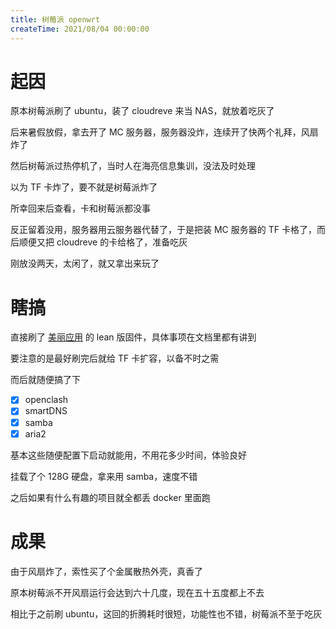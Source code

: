 ```yaml
---
title: 树莓派 openwrt
createTime: 2021/08/04 00:00:00
---
```


# 起因

原本树莓派刷了 ubuntu，装了 cloudreve 来当 NAS，就放着吃灰了

后来暑假放假，拿去开了 MC 服务器，服务器没炸，连续开了快两个礼拜，风扇炸了

然后树莓派过热停机了，当时人在海亮信息集训，没法及时处理

以为 TF 卡炸了，要不就是树莓派炸了

所幸回来后查看，卡和树莓派都没事

反正留着没用，服务器用云服务器代替了，于是把装 MC 服务器的 TF 卡格了，而后顺便又把 cloudreve 的卡给格了，准备吃灰

刚放没两天，太闲了，就又拿出来玩了

# 瞎搞

直接刷了 [美丽应用](http://www.mlapp.cn/369.html) 的 lean 版固件，具体事项在文档里都有讲到

要注意的是最好刷完后就给 TF 卡扩容，以备不时之需

而后就随便搞了下

- [x] openclash
- [x] smartDNS
- [x] samba
- [x] aria2

基本这些随便配置下启动就能用，不用花多少时间，体验良好

挂载了个 128G 硬盘，拿来用 samba，速度不错

之后如果有什么有趣的项目就全都丢 docker 里面跑

# 成果

由于风扇炸了，索性买了个金属散热外壳，真香了

原本树莓派不开风扇运行会达到六十几度，现在五十五度都上不去

相比于之前刷 ubuntu，这回的折腾耗时很短，功能性也不错，树莓派不至于吃灰
